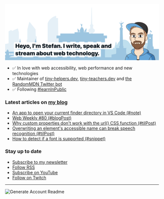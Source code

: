 <img alt="Heyo, I'm Stefan. I write and speak about web technology." src="https://raw.githubusercontent.com/stefanjudis/stefanjudis/main/screenshot.png">

- ✅ In love with web accessibility, web performance and new technologies
- ✅ Maintainer of [tiny-helpers.dev](https://tiny-helpers.dev), [tiny-teachers.dev](https://tiny-teachers.dev/) and [the RandomMDN Twitter bot](https://twitter.com/randomMDN)
- ✅ Following [#learnInPublic](https://www.stefanjudis.com/today-i-learned/)
### Latest articles on [my blog](https://www.stefanjudis.com)

<!-- BLOG-POST-LIST:START -->
- [An app to open your current finder directory in VS Code &lpar;#note&rpar;](https://www.stefanjudis.com/notes/an-app-to-open-your-current-finder-directory-in-vs-code/)
- [Web Weekly #80 &lpar;#blogPost&rpar;](https://www.stefanjudis.com/blog/web-weekly-80/)
- [Why custom properties don&#39;t work with the url&lpar;&rpar; CSS function &lpar;#tilPost&rpar;](https://www.stefanjudis.com/today-i-learned/custom-properties-dont-work-with-the-url-css-function/)
- [Overwriting an element&#39;s accessible name can break speech recognition &lpar;#tilPost&rpar;](https://www.stefanjudis.com/today-i-learned/overwriting-an-elements-accessible-name-can-break-speech-recognition/)
- [How to detect if a font is supported &lpar;#snippet&rpar;](https://www.stefanjudis.com/snippets/how-to-detect-if-a-font-is-supported/)
<!-- BLOG-POST-LIST:END -->

### Stay up to date

- [Subscribe to my newsletter](https://www.stefanjudis.com/newsletter/)
- [Follow RSS](https://www.stefanjudis.com/feeds/)
- [Subscribe on YouTube](https://youtube.com/c/stefanjudis)
- [Follow on Twitch](https://www.twitch.tv/stefanjudis)

---

![Generate Account Readme](https://github.com/stefanjudis/stefanjudis/workflows/Generate%20Account%20Readme/badge.svg)
